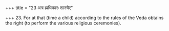 +++
title = "23 अत्र ह्यधिकारः शास्त्रैर्"

+++
23. For at that (time a child) according to the rules of the Veda obtains the right (to perform the various religious ceremonies).
